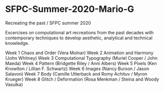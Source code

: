 # SFPC-Summer-2020-Mario-G

Recreating the past / SFPC summer 2020

Excercises on computational art recreations from the past decades with contemporary techniques to develop aesthetic, analytical and technical knowledge.


Week 1 Chaos and Order (Vera Molnar)
Week 2 Animation and Harmony (John Whitney)
Week 3 Computational Typography (Muriel Cooper / John Maeda)
Week 4 Pattern (Bridgette Riley / Anni Albers)
Week 5 Pixels (Ken Knowlton / Lillian F. Schwartz)
Week 6 Images (Nancy Burson / Jason Salavon)
Week 7 Body (Camille Utterback and Romy Achituv / Myron Krueger)
Week 8 Glitch / Deformation (Rosa Menkman / Steina and Woody Vasulka)


